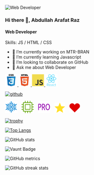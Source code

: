 ![Web Developer](https://scontent.fjsr17-1.fna.fbcdn.net/v/t39.30808-6/426586882_122121230216174280_4504123120393349343_n.jpg?_nc_cat=105&ccb=1-7&_nc_sid=5f2048&_nc_ohc=sa3P3IC8Tc8Q7kNvgGGwEVX&_nc_ht=scontent.fjsr17-1.fna&oh=00_AfAc84x8UofR0X5SZhXPXbHECmF8MwplqCBVTokRbJ1VHg&oe=663FC605)

### Hi there 👋, Abdullah Arafat Raz
#### Web Developer


Skills: JS / HTML / CSS

- 🔭 I’m currently working on MTR-BRAN 
- 🌱 I’m currently learning Javascript 
- 👯 I’m looking to collaborate on GitHub 
- 💬 Ask me about Web Developer 

<p align="left"> <a href="https://www.w3schools.com/css/" target="_blank" rel="noreferrer"> <img src="https://raw.githubusercontent.com/devicons/devicon/master/icons/css3/css3-original-wordmark.svg" alt="css3" width="40" height="40"/> </a> <a href="https://www.w3.org/html/" target="_blank" rel="noreferrer"> <img src="https://raw.githubusercontent.com/devicons/devicon/master/icons/html5/html5-original-wordmark.svg" alt="html5" width="40" height="40"/> </a> <a href="https://developer.mozilla.org/en-US/docs/Web/JavaScript" target="_blank" rel="noreferrer"> <img src="https://raw.githubusercontent.com/devicons/devicon/master/icons/javascript/javascript-original.svg" alt="javascript" width="40" height="40"/> </a> <a href="https://reactjs.org/" target="_blank" rel="noreferrer"> <img src="https://raw.githubusercontent.com/devicons/devicon/master/icons/react/react-original-wordmark.svg" alt="react" width="40" height="40"/> </a> </p>


[<img src='https://cdn.jsdelivr.net/npm/simple-icons@3.0.1/icons/github.svg' alt='github' height='40'>](https://github.com/MTR-BRAND)  

<a href='https://archiveprogram.github.com/'><img src='https://raw.githubusercontent.com/acervenky/animated-github-badges/master/assets/acbadge.gif' width='40' height='40'></a> <a href='https://docs.github.com/en/developers'><img src='https://raw.githubusercontent.com/acervenky/animated-github-badges/master/assets/devbadge.gif' width='40' height='40'></a> <a href='https://github.com/pricing'><img src='https://raw.githubusercontent.com/acervenky/animated-github-badges/master/assets/pro.gif' width='40' height='40'></a> <a href='https://stars.github.com/'><img src='https://raw.githubusercontent.com/acervenky/animated-github-badges/master/assets/starbadge.gif' width='35' height='35'></a> <a href='https://docs.github.com/en/github/supporting-the-open-source-community-with-github-sponsors'><img src='https://raw.githubusercontent.com/acervenky/animated-github-badges/master/assets/sponsorbadge.gif' width='35' height='35'></a> 

[![trophy](https://github-profile-trophy.vercel.app/?username=MTR-BRAND)](https://github.com/ryo-ma/github-profile-trophy)

[![Top Langs](https://github-readme-stats.vercel.app/api/top-langs/?username=MTR-BRAND)](https://github.com/anuraghazra/github-readme-stats)

![GitHub stats](https://github-readme-stats.vercel.app/api?username=MTR-BRAND&show_icons=true&count_private=true)  

![Vaunt Badge](https://api.vaunt.dev/v1/github/entities/MTR-BRAND/contributions?format=svg&private=true)  

![GitHub metrics](https://metrics.lecoq.io/MTR-BRAND)  

![GitHub streak stats](https://streak-stats.demolab.com/?user=MTR-BRAND)  

